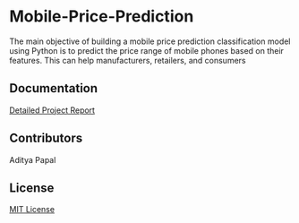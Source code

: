 # Mobile-Price-Prediction

The main objective of building a mobile price prediction classification
model using Python is to predict the price range of mobile phones based
on their features. This can help manufacturers, retailers, and consumers

## Documentation

[Detailed Project Report](https://drive.google.com/file/d/18_nMphbO8iHrDqxkrcE8tmegm5Wqfaxo/view?usp=sharing)

## Contributors

Aditya Papal



## License 
[MIT License](LICENSE)
